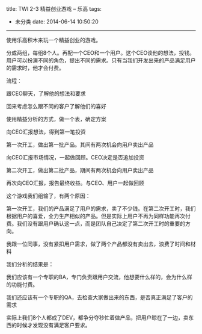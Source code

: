 title: TWI 2-3 精益创业游戏 – 乐高
tags:
  - 未分类
date: 2014-06-14 10:50:20
---

使用乐高积木来玩一个精益创业的游戏。

分成两组，每组8个人。再配一个CEO和一个用户。这个CEO谈他的想法，投钱。用户可以扮演不同的角色，提出不同的需求。只有当我们开发出来的产品满足用户的需求时，他才会付费。

流程：

跟CEO聊天，了解他的想法和要求

回来考虑怎么跟不同的客户了解他们的喜好

使用精益分析的方式，做一个表，确定方案

向CEO汇报想法，得到第一笔投资

第一次开工，做出第一批产品。其间有两次机会向用户卖出产品

向CEO汇报市场情况，一起做回顾。CEO决定是否追加投资

第二次开工，做出第二批产品，期间有两次机会向用户卖出产品

再次向CEO汇报，报告最终收益。与CEO、用户一起做回顾

这个游戏我们组输了，有两个原因：

第一次开工，我们的产品满足了用户的需求，卖了不少钱。在第二次开工时，我们根据用户的喜爱，全力生产相似的产品。但是实际上用户不再为同样功能再次付费。我们没有跟用户确认这一点，而是团队自己决定了第二次开工时的重要的方向。

我跟一位同事，没有紧扣用户需求，做了两个产品都没有卖出去，浪费了时间和材料

我们分析的结果是：

我们应该有一个专职的BA，专门负责跟用户交流，他想要什么样的，会为什么样的功能付费。

我们还应该有一个专职的QA，去检查大家做出来的东西，是否真正满足了客户的需求 

实际上我们8个人都成了DEV，都争分夺秒忙着做产品，把用户晾在了一边，卖东西的时候才发现没有满足客户要求。
